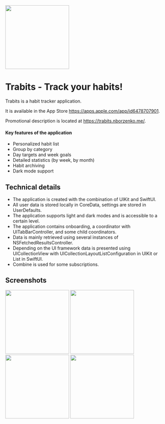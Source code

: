 <img src='https://trabits.nborzenko.me/icon6.svg' width='200' />

# Trabits - Track your habits!

Trabits is a habit tracker application.

It is available in the App Store https://apps.apple.com/app/id6478707901.

Promotional description is located at https://trabits.nborzenko.me/.

#### Key features of the application

- Personalized habit list
- Group by category
- Day targets and week goals
- Detailed statistics (by week, by month)
- Habit archiving
- Dark mode support

## Technical details

- The application is created with the combination of UIKit and SwiftUI.
- All user data is stored locally in CoreData, settings are stored in UserDefaults.
- The application supports light and dark modes and is accessible to a certain level.
- The application contains onboarding, a coordinator with UITabBarController, and some child coordinators.
- Data is mainly retrieved using several instances of NSFetchedResultsController.
- Depending on the UI framework data is presented using UICollectionView with UICollectionLayoutListConfiguration in UIKit or List in SwiftUI.
- Combine is used for some subscriptions.

## Screenshots

<img src='https://trabits.nborzenko.me/screenshots-light/tracker-large.png' width='200' />
<img src='https://trabits.nborzenko.me/screenshots-dark/weekly-detailed.png' width='200' />
<img src='https://trabits.nborzenko.me/screenshots-light/monthly.png' width='200' />
<img src='https://trabits.nborzenko.me/screenshots-dark/habit-editor.png' width='200' />
